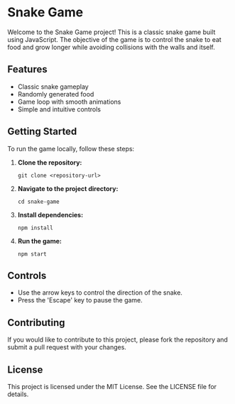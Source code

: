 # Snake Game

Welcome to the Snake Game project! This is a classic snake game built using JavaScript. The objective of the game is to control the snake to eat food and grow longer while avoiding collisions with the walls and itself.

## Features

- Classic snake gameplay
- Randomly generated food
- Game loop with smooth animations
- Simple and intuitive controls

## Getting Started

To run the game locally, follow these steps:

1. **Clone the repository:**
   ```
   git clone <repository-url>
   ```

2. **Navigate to the project directory:**
   ```
   cd snake-game
   ```

3. **Install dependencies:**
   ```
   npm install
   ```

4. **Run the game:**
   ```
   npm start
   ```

## Controls

- Use the arrow keys to control the direction of the snake.
- Press the 'Escape' key to pause the game.

## Contributing

If you would like to contribute to this project, please fork the repository and submit a pull request with your changes.

## License

This project is licensed under the MIT License. See the LICENSE file for details.